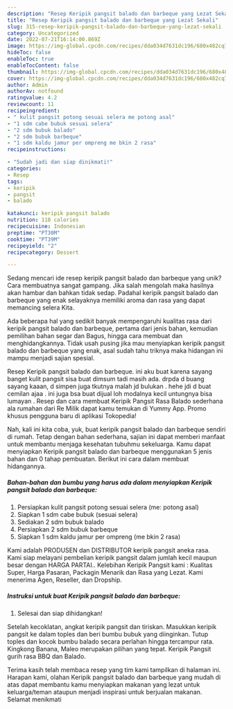```yaml
---
description: "Resep Keripik pangsit balado dan barbeque yang Lezat Sekali"
title: "Resep Keripik pangsit balado dan barbeque yang Lezat Sekali"
slug: 315-resep-keripik-pangsit-balado-dan-barbeque-yang-lezat-sekali
category: Uncategorized
date: 2022-07-21T16:14:00.869Z
image: https://img-global.cpcdn.com/recipes/dda034d7631dc196/680x482cq70/keripik-pangsit-balado-dan-barbeque-foto-resep-utama.jpg
hideToc: false
enableToc: true
enableTocContent: false
thumbnail: https://img-global.cpcdn.com/recipes/dda034d7631dc196/680x482cq70/keripik-pangsit-balado-dan-barbeque-foto-resep-utama.jpg
cover: https://img-global.cpcdn.com/recipes/dda034d7631dc196/680x482cq70/keripik-pangsit-balado-dan-barbeque-foto-resep-utama.jpg
author: Admin
authorAv: notfound
ratingvalue: 4.2
reviewcount: 11
recipeingredient:
- " kulit pangsit potong sesuai selera me potong asal"
- "1 sdm cabe bubuk sesuai selera"
- "2 sdm bubuk balado"
- "2 sdm bubuk barbeque"
- "1 sdm kaldu jamur per ompreng me bkin 2 rasa"
recipeinstructions:

- "Sudah jadi dan siap dinikmati!"
categories:
- Resep
tags:
- keripik
- pangsit
- balado

katakunci: keripik pangsit balado 
nutrition: 118 calories
recipecuisine: Indonesian
preptime: "PT30M"
cooktime: "PT39M"
recipeyield: "2"
recipecategory: Dessert

---
```





Sedang mencari ide resep keripik pangsit balado dan barbeque yang unik? Cara membuatnya sangat gampang. Jika salah mengolah maka hasilnya akan hambar dan bahkan tidak sedap. Padahal keripik pangsit balado dan barbeque yang enak selayaknya memiliki aroma dan rasa yang dapat memancing selera Kita.





Ada beberapa hal yang sedikit banyak mempengaruhi kualitas rasa dari keripik pangsit balado dan barbeque, pertama dari jenis bahan, kemudian pemilihan bahan segar dan Bagus, hingga cara membuat dan menghidangkannya. Tidak usah pusing jika mau menyiapkan keripik pangsit balado dan barbeque yang enak,      asal sudah tahu triknya maka hidangan ini mampu menjadi sajian spesial.














Resep Keripik pangsit balado dan barbeque. ini aku buat karena sayang banget kulit pangsit sisa buat dimsum tadi masih ada. drpda d buang sayang kaaan, d simpen juga tkutnya malah jd bulukan . hehe jdi d buat cemilan ajaa . ini juga bsa buat dijual loh modalnya kecil untungnya bisa lumayan . Resep dan cara membuat Keripik Pangsit Rasa Balado sederhana ala rumahan dari Re Milik dapat kamu temukan di Yummy App. Promo khusus pengguna baru di aplikasi Tokopedia!






Nah, kali ini kita coba, yuk, buat keripik pangsit balado dan barbeque sendiri di rumah. Tetap dengan bahan sederhana, sajian ini dapat memberi manfaat untuk membantu menjaga kesehatan tubuhmu sekeluarga. Kamu dapat menyiapkan Keripik pangsit balado dan barbeque menggunakan 5 jenis bahan dan 0 tahap pembuatan. Berikut ini cara dalam membuat hidangannya.

<!--inarticleads1-->

##### Bahan-bahan dan bumbu yang harus ada dalam menyiapkan Keripik pangsit balado dan barbeque:

1. Persiapkan  kulit pangsit potong sesuai selera (me: potong asal)
1. Siapkan 1 sdm cabe bubuk (sesuai selera)
1. Sediakan 2 sdm bubuk balado
1. Persiapkan 2 sdm bubuk barbeque
1. Siapkan 1 sdm kaldu jamur per ompreng (me bkin 2 rasa)


Kami adalah PRODUSEN dan DISTRIBUTOR keripik pangsit aneka rasa. Kami siap melayani pembelian keripik pangsit dalam jumlah kecil maupun besar dengan HARGA PARTAI.. Kelebihan Keripik Pangsit kami : Kualitas Super, Harga Pasaran, Packagin Menarik dan Rasa yang Lezat. Kami menerima Agen, Reseller, dan Dropship. 

<!--inarticleads2-->

##### Instruksi untuk buat Keripik pangsit balado dan barbeque:


1. Selesai dan siap dihidangkan!

Setelah kecoklatan, angkat keripik pangsit dan tiriskan. Masukkan keripik pangsit ke dalam toples dan beri bumbu bubuk yang diinginkan. Tutup toples dan kocok bumbu balado secara perlahan hingga tercampur rata. Kingkong Banana, Maleo merupakan pilihan yang tepat. Keripik Pangsit gurih rasa BBQ dan Balado. 

Terima kasih telah membaca resep yang tim kami tampilkan di halaman ini. Harapan kami, olahan Keripik pangsit balado dan barbeque yang mudah di atas dapat membantu kamu menyiapkan makanan yang lezat untuk keluarga/teman ataupun menjadi inspirasi untuk berjualan makanan. Selamat menikmati
